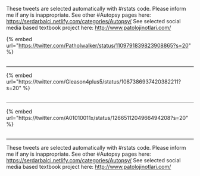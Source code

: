 

These tweets are selected automatically with #rstats code. Please inform me if any is inappropriate.
See other #Autopsy pages here: https://serdarbalci.netlify.com/categories/Autopsy/ 
See selected social media based textbook project here: http://www.patolojinotlari.com/

{% embed url="https://twitter.com/Patholwalker/status/1109791839823908865?s=20" %}<br>
<br>
<hr>
{% embed url="https://twitter.com/Gleason4plus5/status/1087386937420382211?s=20" %}<br>
<br>
<hr>
{% embed url="https://twitter.com/A01010011x/status/1266511204966494208?s=20" %}<br>
<br>
<hr>


These tweets are selected automatically with #rstats code. Please inform me if any is inappropriate.
See other #Autopsy pages here: https://serdarbalci.netlify.com/categories/Autopsy/ 
See selected social media based textbook project here: http://www.patolojinotlari.com/
